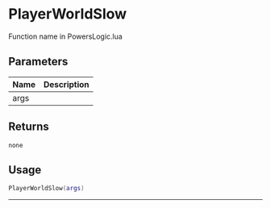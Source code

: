 # PlayerWorldSlow

Function name in PowersLogic.lua

## Parameters

| Name | Description |
| ---- | ----------- |
| args |             |

## Returns

`none`

## Usage

```lua
PlayerWorldSlow(args)
```

---
